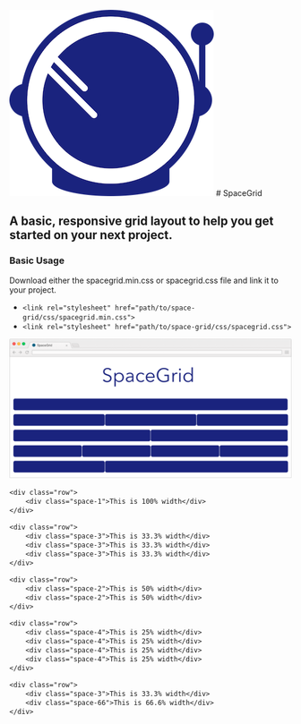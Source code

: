 ![alt tag](https://github.com/JonathanSpeek/spacegrid/blob/master/helmet.png?raw=true) # SpaceGrid

A basic, responsive grid layout to help you get started on your next project.
---

### Basic Usage

Download either the spacegrid.min.css or spacegrid.css file and link it to your project.

- ```<link rel="stylesheet" href="path/to/space-grid/css/spacegrid.min.css">```
- ```<link rel="stylesheet" href="path/to/space-grid/css/spacegrid.css">```

![alt tag](https://github.com/JonathanSpeek/spacegrid/blob/master/spacegrid-layout.png?raw=true)

```
<div class="row">
	<div class="space-1">This is 100% width</div>
</div>
```
```
<div class="row">
    <div class="space-3">This is 33.3% width</div>
    <div class="space-3">This is 33.3% width</div>
    <div class="space-3">This is 33.3% width</div>
</div>
```
```
<div class="row">
    <div class="space-2">This is 50% width</div>
    <div class="space-2">This is 50% width</div>
</div>
```
```
<div class="row">
    <div class="space-4">This is 25% width</div>
    <div class="space-4">This is 25% width</div>
    <div class="space-4">This is 25% width</div>
    <div class="space-4">This is 25% width</div>
</div>
```
```
<div class="row">
    <div class="space-3">This is 33.3% width</div>
    <div class="space-66">This is 66.6% width</div>
</div>
```